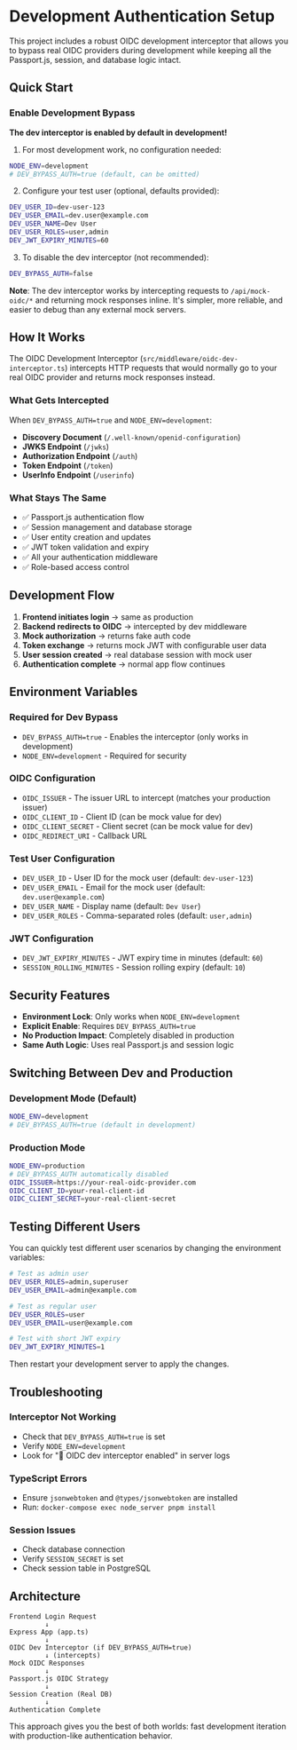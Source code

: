 # Development Authentication Setup

This project includes a robust OIDC development interceptor that allows you to bypass real OIDC providers during development while keeping all the Passport.js, session, and database logic intact.

## Quick Start

### Enable Development Bypass

**The dev interceptor is enabled by default in development!**

1. For most development work, no configuration needed:
```bash
NODE_ENV=development
# DEV_BYPASS_AUTH=true (default, can be omitted)
```

2. Configure your test user (optional, defaults provided):
```bash
DEV_USER_ID=dev-user-123
DEV_USER_EMAIL=dev.user@example.com
DEV_USER_NAME=Dev User
DEV_USER_ROLES=user,admin
DEV_JWT_EXPIRY_MINUTES=60
```

3. To disable the dev interceptor (not recommended):
```bash
DEV_BYPASS_AUTH=false
```

**Note**: The dev interceptor works by intercepting requests to `/api/mock-oidc/*` and returning mock responses inline. It's simpler, more reliable, and easier to debug than any external mock servers.

## How It Works

The OIDC Development Interceptor (`src/middleware/oidc-dev-interceptor.ts`) intercepts HTTP requests that would normally go to your real OIDC provider and returns mock responses instead.

### What Gets Intercepted

When `DEV_BYPASS_AUTH=true` and `NODE_ENV=development`:

- **Discovery Document** (`/.well-known/openid-configuration`)
- **JWKS Endpoint** (`/jwks`)
- **Authorization Endpoint** (`/auth`)
- **Token Endpoint** (`/token`)
- **UserInfo Endpoint** (`/userinfo`)

### What Stays The Same

- ✅ Passport.js authentication flow
- ✅ Session management and database storage
- ✅ User entity creation and updates
- ✅ JWT token validation and expiry
- ✅ All your authentication middleware
- ✅ Role-based access control

## Development Flow

1. **Frontend initiates login** → same as production
2. **Backend redirects to OIDC** → intercepted by dev middleware
3. **Mock authorization** → returns fake auth code
4. **Token exchange** → returns mock JWT with configurable user data
5. **User session created** → real database session with mock user
6. **Authentication complete** → normal app flow continues

## Environment Variables

### Required for Dev Bypass
- `DEV_BYPASS_AUTH=true` - Enables the interceptor (only works in development)
- `NODE_ENV=development` - Required for security

### OIDC Configuration
- `OIDC_ISSUER` - The issuer URL to intercept (matches your production issuer)
- `OIDC_CLIENT_ID` - Client ID (can be mock value for dev)
- `OIDC_CLIENT_SECRET` - Client secret (can be mock value for dev)
- `OIDC_REDIRECT_URI` - Callback URL

### Test User Configuration
- `DEV_USER_ID` - User ID for the mock user (default: `dev-user-123`)
- `DEV_USER_EMAIL` - Email for the mock user (default: `dev.user@example.com`)
- `DEV_USER_NAME` - Display name (default: `Dev User`)
- `DEV_USER_ROLES` - Comma-separated roles (default: `user,admin`)

### JWT Configuration
- `DEV_JWT_EXPIRY_MINUTES` - JWT expiry time in minutes (default: `60`)
- `SESSION_ROLLING_MINUTES` - Session rolling expiry (default: `10`)

## Security Features

- **Environment Lock**: Only works when `NODE_ENV=development`
- **Explicit Enable**: Requires `DEV_BYPASS_AUTH=true`
- **No Production Impact**: Completely disabled in production
- **Same Auth Logic**: Uses real Passport.js and session logic

## Switching Between Dev and Production

### Development Mode (Default)
```bash
NODE_ENV=development
# DEV_BYPASS_AUTH=true (default in development)
```

### Production Mode
```bash
NODE_ENV=production
# DEV_BYPASS_AUTH automatically disabled
OIDC_ISSUER=https://your-real-oidc-provider.com
OIDC_CLIENT_ID=your-real-client-id
OIDC_CLIENT_SECRET=your-real-client-secret
```

## Testing Different Users

You can quickly test different user scenarios by changing the environment variables:

```bash
# Test as admin user
DEV_USER_ROLES=admin,superuser
DEV_USER_EMAIL=admin@example.com

# Test as regular user
DEV_USER_ROLES=user
DEV_USER_EMAIL=user@example.com

# Test with short JWT expiry
DEV_JWT_EXPIRY_MINUTES=1
```

Then restart your development server to apply the changes.

## Troubleshooting

### Interceptor Not Working
- Check that `DEV_BYPASS_AUTH=true` is set
- Verify `NODE_ENV=development`
- Look for "🔧 OIDC dev interceptor enabled" in server logs

### TypeScript Errors
- Ensure `jsonwebtoken` and `@types/jsonwebtoken` are installed
- Run: `docker-compose exec node_server pnpm install`

### Session Issues
- Check database connection
- Verify `SESSION_SECRET` is set
- Check session table in PostgreSQL

## Architecture

```
Frontend Login Request
         ↓
Express App (app.ts)
         ↓
OIDC Dev Interceptor (if DEV_BYPASS_AUTH=true)
         ↓ (intercepts)
Mock OIDC Responses
         ↓
Passport.js OIDC Strategy
         ↓
Session Creation (Real DB)
         ↓
Authentication Complete
```

This approach gives you the best of both worlds: fast development iteration with production-like authentication behavior.
